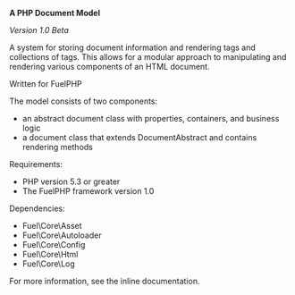 **A PHP Document Model**

*Version 1.0 Beta*

A system for storing document information and rendering tags and collections
of tags. This allows for a modular approach to manipulating and rendering
various components of an HTML document.

Written for FuelPHP

The model consists of two components:

- an abstract document class with properties, containers, and business logic
- a document class that extends DocumentAbstract and contains rendering methods

Requirements:

- PHP version 5.3 or greater
- The FuelPHP framework version 1.0

Dependencies:

- Fuel\Core\Asset
- Fuel\Core\Autoloader
- Fuel\Core\Config
- Fuel\Core\Html
- Fuel\Core\Log

For more information, see the inline documentation.